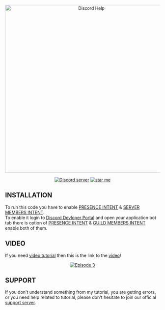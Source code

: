 <div align="center">
  <p>
    <a href="https://youtube.com/channel/UCKW0IAEQBhyFQHixopT2teQ"><img src="https://media.discordapp.net/attachments/926023641236377621/926023683120726016/20211230_133627.png" width="546" alt="Discord Help" /></a>
  </p>
  <p>
    <a href="https://discord.gg/H956rhJEm8"><img src="https://img.shields.io/discord/925633293754449921?color=5865F2&logo=discord&logoColor=white" alt="Discord server" /></a>
    <a href="https://github.com/discordhelp20/discord.jsV13Tutorial"><img src="https://img.shields.io/github/stars/discordhelp20/discord.jsV13Tutorial?style=social" alt="star me"></a>
  </p>
</div>

## INSTALLATION

To run this code you have to enable [PRESENCE INTENT](https://discord.com/developers/docs/topics/gateway#presence-update) & [SERVER MEMBERS INTENT](https://discord.com/developers/docs/topics/gateway#list-of-intents).<br />
To enable it login to [Discord Devloper Portal](https://discord.com/developers/applications) and open your application bot tab there is option of [PRESENCE INTENT](https://discord.com/developers/docs/topics/gateway#presence-update) & [GUILD MEMBERS INTENT](https://discord.com/developers/docs/topics/gateway#list-of-intents) enable both of them.

## VIDEO

If you need [video tutorial](#) then this is the link to the [video](#)!
<div align="center">
  <p>
    <a href="#"><img src="https://media.discordapp.net/attachments/926023641236377621/927038206719963146/20220102_083921.jpg" alt="Episode 3" /></a>
  </p>
</div>

## SUPPORT

If you don't understand something from my tutorial, you are getting errors, or you need help related to tutorial, please don't hesitate to join our official [support server](https://discord.gg/H956rhJEm8).

